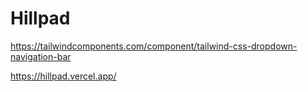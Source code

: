 # Hillpad
https://tailwindcomponents.com/component/tailwind-css-dropdown-navigation-bar

https://hillpad.vercel.app/